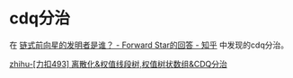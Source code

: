 # cdq分治

在 [链式前向星的发明者是谁？ - Forward Star的回答 - 知乎](https://www.zhihu.com/question/306076815/answer/1119615221)  中发现的cdq分治。

[zhihu-[力扣493] 离散化&权值线段树,权值树状数组&CDQ分治](https://zhuanlan.zhihu.com/p/128736979)